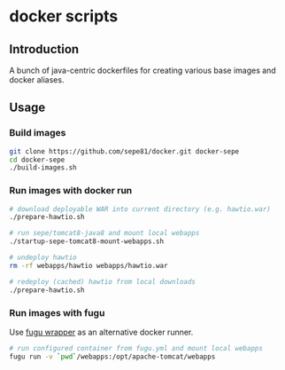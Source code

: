 # docker scripts

## Introduction

A bunch of java-centric dockerfiles for creating various base images and docker aliases.

## Usage

### Build images

```sh
git clone https://github.com/sepe81/docker.git docker-sepe
cd docker-sepe
./build-images.sh
```

### Run images with docker run

```sh
# download deployable WAR into current directory (e.g. hawtio.war)
./prepare-hawtio.sh

# run sepe/tomcat8-java8 and mount local webapps
./startup-sepe-tomcat8-mount-webapps.sh

# undeploy hawtio
rm -rf webapps/hawtio webapps/hawtio.war

# redeploy (cached) hawtio from local downloads
./prepare-hawtio.sh
```

### Run images with fugu

Use [fugu wrapper](https://github.com/mattes/fugu) as an alternative docker runner.

```sh
# run configured container from fugu.yml and mount local webapps
fugu run -v `pwd`/webapps:/opt/apache-tomcat/webapps
```
